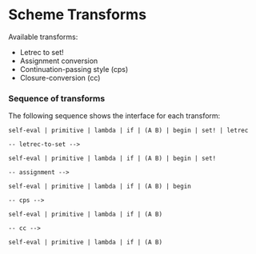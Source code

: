 Scheme Transforms
=================

Available transforms:

* Letrec to set!
* Assignment conversion
* Continuation-passing style (cps)
* Closure-conversion (cc)


### Sequence of transforms

The following sequence shows the interface for each transform:

    self-eval | primitive | lambda | if | (A B) | begin | set! | letrec
    
    -- letrec-to-set -->
    
    self-eval | primitive | lambda | if | (A B) | begin | set!
    
    -- assignment -->
    
    self-eval | primitive | lambda | if | (A B) | begin
    
    -- cps -->
    
    self-eval | primitive | lambda | if | (A B)
    
    -- cc -->
    
    self-eval | primitive | lambda | if | (A B)
